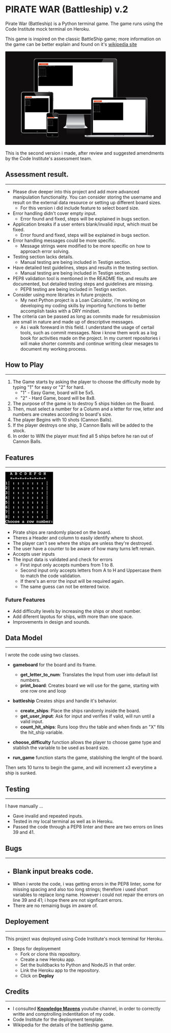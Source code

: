 # PIRATE WAR (Battleship) v.2

Pirate War (Battleship) is a Python terminal game. The game runs using the Code
Institute mock terminal on Heroku.

This game is inspired on the classic BattleShip game; more information on the game can be better explain and found on it's [wikipedia site](https://en.wikipedia.org/wiki/Battleship_(game))

![Game screens](images/piratewar.png)

This is the second version i made, after review and suggested amendments by the Code Institute's assessment team.

## Assessment result.
---

- Please dive deeper into this project and add more advanced manipulation functionality. You can consider storing the username and result on the external data resource or setting up different board sizes.
    - For this version i did include feature to select board size.
- Error handling didn't cover empty input.
    - Error found and fixed, steps will be explained in bugs section.
- Application breaks if a user enters blank/invalid input, which must be fixed.
    - Error found and fixed, steps will be explained in bugs section.
- Error handling messages could be more specific.
    - Message strings were modified to be more specific on how to approach error solving.
- Testing section lacks details. 
    - Manual testing are being included in Testign section.
- Have detailed test guidelines, steps and results in the testing section.
    - Manual testing are being included in Testign section.
- PEP8 validation tool is mentioned in the README file, and results are documented, but detailed testing steps and guidelines are missing.
    - PEP8 testing are being included in Testign section.
- Consider using more librarles in future projects.
    - My next Python project is a Loan Calculator, i'm working on developing my coding skills by importing functions to better accomplish tasks with a DRY mindset.
- The criteria can be passed as long as commits made for resubmission are small in nature and made up of descriptive messages.
    - As i walk foreward in this field. I understand the usage of certail tools, such as commit messages. Now i know them work as a log book for activities made on the project. In my current repositories i will make shorter commits and continue writting clear mesages to document my working process.




## How to Play
---

1. The Game starts by asking the player to choose the difficulty mode by typing "1" for easy or "2" for hard.
    - "1" - Easy Game, board will be 5x5.
    - "2" - Hard Game, board will be 8x8.
2. The purpose of the game is to destroy 5 ships hidden on the Board.
3. Then, must select a number for a Column and a letter  for row, letter and numbers are creates according to board's size.
4. The player Begins with 10 shots (Cannon Balls).
5. If the player destroys one ship, 3 Cannon Balls will be added to the stock.
6. In order to WIN the player must find all 5 ships before he ran out of Cannon Balls.

## Features
---

![Playing Grid](images/grid.jpg)

- Pirate ships are randomly placed on the board.
- Theres a Header and column to easily identify where to shoot.
- The player can't see where the ships are unless they're destroyed.
- The user have a counter to be aware of how many turns left remain.
- Accepts user inputs
- The input data is validated and check for errors
    - First input only accepts numbers from 1 to 8.
    - Second input only accepts letters from A to H and Uppercase them to match the code validation.
    - If there's an error the input will be required again.
    - The same guess can not be entered twice.


### Future Features

- Add difficulty levels by increasing the ships or shoot number.
- Add diferent layotus for ships, with more than one space.
- Improvements in design and sounds. 

## Data Model
---

I wrote the code using two classes. 

- **gameboard** for the board and its frame.
    - **get_letter_to_num**: Translates the Input from user into default list numbers.
    - **print_board**:  Creates board we will use for the game, starting with one row one and loop

- **battleship** Creates ships and handle it's behavior.
    - **create_ships**: Place the ships randomly inside the board.
    - **get_user_input**: Ask for input and verifies if valid, will run until a valid input.
    - **count_hit_ships**: Runs loop thru the table and when finds an "X" fills the hit_ship variable.

- **choose_difficulty** function allows the player to choose game type and stablish the variable to be used as board size.

- **run_game** function starts the game, stablishing the lenght of the board.

Then sets 10 turns to begin the game, and will increment x3 everytime a ship is sunked.

## Testing
---

I have manually ...
- Gave invalid and repeated inputs.
- Tested in my local terminal as well as in Heroku.
- Passed the code through a PEP8 linter and there are two errors on lines 39 and 41.

## Bugs
---

- Blank input breaks code.
    - 
- When i wrote the code, i was getting errors in the PEP8 linter, some for missing spacing and also too long strings; therefore i used short variables to replace long name. However i could not repair the errors on line 39 and 41; i hope there are not signficant errors.
- There are no remainig bugs im aware of.


## Deployement
---
This project was deployed using Code Institute's mock terminal for Heroku.
- Steps for deployement
    - Fork or clone this repository.
    - Create a new Heroku app.
    - Set the buildbacks to Python and NodeJS in that order.
    - Link the Heroku app to the repository.
    - Click on **Deploy**

## Credits
---
- I consulted [**Knowledge Mavens**](https://www.youtube.com/@KnowledgeMavens) youtube channel, in order to correctly writte and comptrolling indentitation of my code.
- Code Institute for the deployment template.
- Wikipedia for the details of the battleship game.
